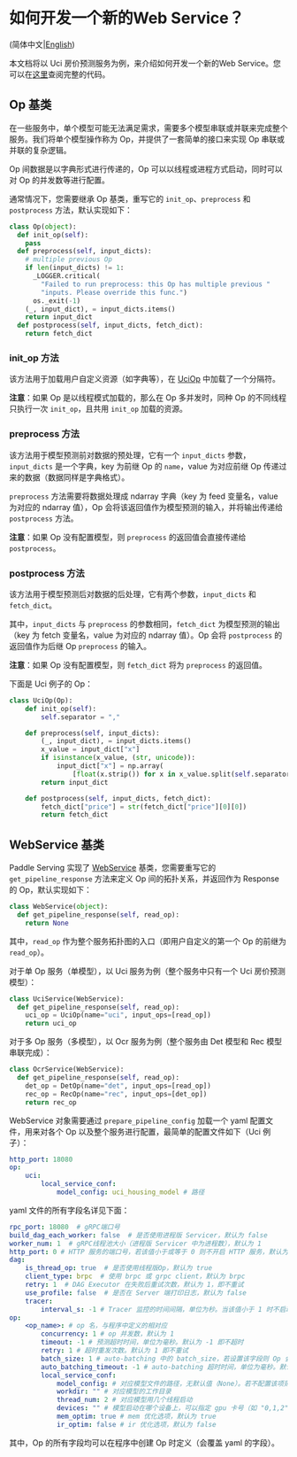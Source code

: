 # 如何开发一个新的Web Service？


(简体中文|[English](NEW_WEB_SERVICE.md))

本文档将以 Uci 房价预测服务为例，来介绍如何开发一个新的Web Service。您可以在[这里](../python/examples/pipeline/simple_web_service/web_service.py)查阅完整的代码。

## Op 基类

在一些服务中，单个模型可能无法满足需求，需要多个模型串联或并联来完成整个服务。我们将单个模型操作称为 Op，并提供了一套简单的接口来实现 Op 串联或并联的复杂逻辑。

Op 间数据是以字典形式进行传递的，Op 可以以线程或进程方式启动，同时可以对 Op 的并发数等进行配置。

通常情况下，您需要继承 Op 基类，重写它的 `init_op`、`preprocess` 和 `postprocess` 方法，默认实现如下：

```python
class Op(object):
  def init_op(self):
    pass
  def preprocess(self, input_dicts):
    # multiple previous Op
    if len(input_dicts) != 1:
      _LOGGER.critical(
        "Failed to run preprocess: this Op has multiple previous "
        "inputs. Please override this func.")
      os._exit(-1)
    (_, input_dict), = input_dicts.items()
    return input_dict
  def postprocess(self, input_dicts, fetch_dict):
    return fetch_dict
```

### init_op 方法

该方法用于加载用户自定义资源（如字典等），在 [UciOp](../python/examples/pipeline/simple_web_service/web_service.py) 中加载了一个分隔符。

**注意**：如果 Op 是以线程模式加载的，那么在 Op 多并发时，同种 Op 的不同线程只执行一次 `init_op`，且共用 `init_op` 加载的资源。

### preprocess 方法

该方法用于模型预测前对数据的预处理，它有一个 `input_dicts` 参数，`input_dicts` 是一个字典，key 为前继 Op 的 `name`，value 为对应前继 Op 传递过来的数据（数据同样是字典格式）。

`preprocess` 方法需要将数据处理成 ndarray 字典（key 为 feed 变量名，value 为对应的 ndarray 值），Op 会将该返回值作为模型预测的输入，并将输出传递给 `postprocess` 方法。

**注意**：如果 Op 没有配置模型，则 `preprocess` 的返回值会直接传递给 `postprocess`。

### postprocess 方法

该方法用于模型预测后对数据的后处理，它有两个参数，`input_dicts` 和 `fetch_dict`。

其中，`input_dicts` 与 `preprocess` 的参数相同，`fetch_dict` 为模型预测的输出（key 为 fetch 变量名，value 为对应的 ndarray 值）。Op 会将 `postprocess` 的返回值作为后继 Op `preprocess` 的输入。

**注意**：如果 Op 没有配置模型，则 `fetch_dict` 将为 `preprocess` 的返回值。



下面是 Uci 例子的 Op：

```python
class UciOp(Op):
    def init_op(self):
        self.separator = ","

    def preprocess(self, input_dicts):
        (_, input_dict), = input_dicts.items()
        x_value = input_dict["x"]
        if isinstance(x_value, (str, unicode)):
            input_dict["x"] = np.array(
                [float(x.strip()) for x in x_value.split(self.separator)])
        return input_dict

    def postprocess(self, input_dicts, fetch_dict):
        fetch_dict["price"] = str(fetch_dict["price"][0][0])
        return fetch_dict
```



## WebService 基类

Paddle Serving 实现了 [WebService](https://github.com/PaddlePaddle/Serving/blob/develop/python/paddle_serving_server/web_service.py#L28) 基类，您需要重写它的 `get_pipeline_response` 方法来定义 Op 间的拓扑关系，并返回作为 Response 的 Op，默认实现如下：

```python
class WebService(object):
  def get_pipeline_response(self, read_op):
    return None
```

其中，`read_op` 作为整个服务拓扑图的入口（即用户自定义的第一个 Op 的前继为 `read_op`）。

对于单 Op 服务（单模型），以 Uci 服务为例（整个服务中只有一个 Uci 房价预测模型）：

```python
class UciService(WebService):
  def get_pipeline_response(self, read_op):
    uci_op = UciOp(name="uci", input_ops=[read_op])
    return uci_op
```

对于多 Op 服务（多模型），以 Ocr 服务为例（整个服务由 Det 模型和 Rec 模型串联完成）：

```python
class OcrService(WebService):
  def get_pipeline_response(self, read_op):
    det_op = DetOp(name="det", input_ops=[read_op])
    rec_op = RecOp(name="rec", input_ops=[det_op])
    return rec_op
```



WebService 对象需要通过 `prepare_pipeline_config` 加载一个 yaml 配置文件，用来对各个 Op 以及整个服务进行配置，最简单的配置文件如下（Uci 例子）：

```yaml
http_port: 18080
op:
    uci:
        local_service_conf:
            model_config: uci_housing_model # 路径
```

yaml 文件的所有字段名详见下面：

```yaml
rpc_port: 18080  # gRPC端口号
build_dag_each_worker: false  # 是否使用进程版 Servicer，默认为 false
worker_num: 1  # gRPC线程池大小（进程版 Servicer 中为进程数），默认为 1
http_port: 0 # HTTP 服务的端口号，若该值小于或等于 0 则不开启 HTTP 服务，默认为 0
dag:
    is_thread_op: true  # 是否使用线程版Op，默认为 true
    client_type: brpc  # 使用 brpc 或 grpc client，默认为 brpc
    retry: 1  # DAG Executor 在失败后重试次数，默认为 1，即不重试
    use_profile: false  # 是否在 Server 端打印日志，默认为 false
    tracer:
        interval_s: -1 # Tracer 监控的时间间隔，单位为秒。当该值小于 1 时不启动监控，默认为 -1
op:
    <op_name>: # op 名，与程序中定义的相对应
        concurrency: 1 # op 并发数，默认为 1
        timeout: -1 # 预测超时时间，单位为毫秒。默认为 -1 即不超时
        retry: 1 # 超时重发次数。默认为 1 即不重试
        batch_size: 1 # auto-batching 中的 batch_size，若设置该字段则 Op 会将多个请求输出合并为一个 batch
        auto_batching_timeout: -1 # auto-batching 超时时间，单位为毫秒。默认为 -1 即不超时
        local_service_conf:
            model_config: # 对应模型文件的路径，无默认值（None）。若不配置该项则不会加载模型文件。
            workdir: "" # 对应模型的工作目录
            thread_num: 2 # 对应模型用几个线程启动
            devices: "" # 模型启动在哪个设备上，可以指定 gpu 卡号（如 "0,1,2"），默认为 cpu
            mem_optim: true # mem 优化选项，默认为 true
            ir_optim: false # ir 优化选项，默认为 false
```

其中，Op 的所有字段均可以在程序中创建 Op 时定义（会覆盖 yaml 的字段）。
